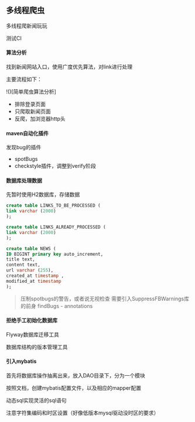 ## 多线程爬虫 

多线程爬新闻玩玩

测试CI

#### 算法分析

找到新闻网站入口，使用广度优先算法，对link进行处理

主要流程如下：

!()[简单爬虫算法分析]

- 排除登录页面
- 只爬取新闻页面
- 反爬，加浏览器http头

#### maven自动化插件

发现bug的插件
- spotBugs
- checkstyle插件，调整到verify阶段

#### 数据库处理数据

先暂时使用H2数据库，存储数据

```sql
create table LINKS_TO_BE_PROCESSED (
link varchar (2000)
);

create table LINKS_ALREADY_PROCESSED (
link varchar (2000)
);

create table NEWS (
ID BIGINT primary key auto_increment,
title text,
content text,
url varchar (255),
created_at timestamp ,
modified_at timestamp 
); 
```
> 压制spotbugs的警告，或者说无视检查
> 需要引入SuppressFBWarnings库
> 的前身
> findBugs - annotations

#### 拒绝手工初始化数据库

Flyway数据库迁移工具

数据库结构的版本管理工具

#### 引入mybatis

首先将数据库操作抽离出来，放入DAO目录下，分为一个模块

按照文档，创建mybatis配置文件，以及相应的mapper配置

动态sql实现灵活的sql语句

注意字符集编码和时区设置（好像低版本mysql驱动没时区的要求）


